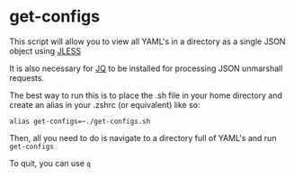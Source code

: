 # get-configs

This script will allow you to view all YAML's in a directory as a single JSON object using [JLESS](https://jless.io)

It is also necessary for [JQ](https://stedolan.github.io/jq/) to be installed for processing JSON unmarshall requests.

The best way to run this is to place the .sh file in your home directory and create an alias in your .zshrc (or equivalent) like so:

`alias get-configs=~./get-configs.sh`

Then, all you need to do is navigate to a directory full of YAML's and run `get-configs`

To quit, you can use `q`
